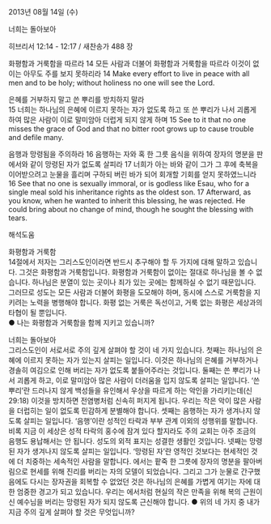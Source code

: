 2013년 08월 14일 (수)

너희는 돌아보아



히브리서 12:14 - 12:17 / 새찬송가 488 장


화평함과 거룩함을 따르라 
14 모든 사람과 더불어 화평함과 거룩함을 따르라 이것이 없이는 아무도 주를 보지 못하리라
14 Make every effort to live in peace with all men and to be holy; without holiness no one will see the Lord.  

은혜를 거부하지 말고 쓴 뿌리를 방치하지 말라  
15 너희는 하나님의 은혜에 이르지 못하는 자가 없도록 하고 또 쓴 뿌리가 나서 괴롭게 하여 많은 사람이 이로 말미암아 더럽게 되지 않게 하며
15 See to it that no one misses the grace of God and that no bitter root grows up to cause trouble and defile many.  

음행과 망령됨을 주의하라 
16 음행하는 자와 혹 한 그릇 음식을 위하여 장자의 명분을 판 에서와 같이 망령된 자가 없도록 살피라 17 너희가 아는 바와 같이 그가 그 후에 축복을 이어받으려고 눈물을 흘리며 구하되 버린 바가 되어 회개할 기회를 얻지 못하였느니라
16 See that no one is sexually immoral, or is godless like Esau, who for a single meal sold his inheritance rights as the oldest son. 17 Afterward, as you know, when he wanted to inherit this blessing, he was rejected. He could bring about no change of mind, though he sought the blessing with tears.

해석도움





화평함과 거룩함  
14절에서 저자는 그리스도인이라면 반드시 추구해야 할 두 가지에 대해 말하고 있습니다. 그것은 화평함과 거룩함입니다. 화평함과 거룩함이 없이는 절대로 하나님을 볼 수 없습니다. 하나님은 분열이 있는 곳이나 죄가 있는 곳에는 함께하실 수 없기 때문입니다. 그러므로 성도는 모든 사람과 더불어 화평을 도모해야 하며, 동시에 스스로 거룩함을 지키려는 노력을 병행해야 합니다. 화평 없는 거룩은 독선이고, 거룩 없는 화평은 세상과의 타협이 될 뿐입니다.  
● 나는 화평함과 거룩함을 함께 지키고 있습니까? 

너희는 돌아보아  
그리스도인이 서로서로 주의 깊게 살펴야 할 것이 네 가지 있습니다. 첫째는 하나님의 은혜에 이르지 못하는 자가 있는지 살피는 일입니다. 이것은 하나님의 은혜를 거부하거나 경솔히 여김으로 인해 버리는 자가 없도록 붙들어주라는 것입니다. 둘째는 쓴 뿌리가 나서 괴롭게 하고, 이로 말미암아 많은 사람이 더러움을 입지 않도록 살피는 일입니다. ‘쓴 뿌리’란 드러나지 않게 백성들을 유인해서 우상을 따르게 하는 악인을 가리키는데(신 29:18) 이것을 방치하면 전염병처럼 신속히 퍼지게 됩니다. 우리는 작은 악이 많은 사람을 더럽히는 일이 없도록 민감하게 분별해야 합니다. 셋째는 음행하는 자가 생겨나지 않도록 살피는 일입니다. ‘음행’이란 성적인 타락과 부부 관계 이외의 성행위를 말합니다. 비록 지금 이 세상은 성적 타락의 홍수에 잠겨 있다 할지라도 주의 교회는 아주 조금의 음행도 용납해서는 안 됩니다. 성도의 외적 표지는 성결한 생활인 것입니다. 넷째는 망령된 자가 생겨나지 않도록 살피는 일입니다. ‘망령된 자’란 영적인 것보다는 현세적인 것에 더 치중하는 세속적인 사람을 말합니다. 에서는 팥죽 한 그릇에 장자의 명분을 팔아버림으로 현세를 위해 진리를 버리는 자의 모델이 되었습니다. 그리고 그가 눈물로 간구했음에도 다시는 장자권을 회복할 수 없었던 것은 하나님의 은혜를 가볍게 여기는 자에 대한 엄중한 경고가 되고 있습니다. 우리는 에서처럼 현실의 작은 만족을 위해 복의 근원이신 예수님을 버리는 망령된 자가 되지 않도록 근신해야 합니다. 
● 위의 네 가지 중 내가 지금 주의 깊게 살펴야 할 것은 무엇입니까?
